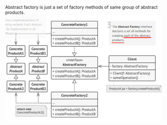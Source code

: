Abstract factory is just a set of factory methods of same group of abstract products.
![img.png](resources/img.png)

